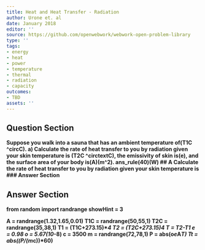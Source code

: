 ```yaml
---
title: Heat and Heat Transfer - Radiation
author: Urone et. al
date: January 2018
editor: ''
source: https://github.com/openwebwork/webwork-open-problem-library
type: ''
tags:
- energy
- heat
- power
- temperature
- thermal
- radiation
- capacity
outcomes:
- TBD
assets: ''
---
```


## Question Section 

<b>
Suppose you walk into a sauna that has an ambient temperature of(T1C ^circC).
a) Calculate the rate of heat transfer to you by radiation given your skin temperature is
(T2C ^circtextC), the emissivity of skin is(e), and the surface area of your body is(A)(m^2).
ans_rule(40)(W)
## A
Calculate the rate of heat transfer to you by radiation given your skin temperature is
### Answer Section


## Answer Section

from random import randrange
showHint = 3

A = randrange(1.32,1.65,0.01)
T1C = randrange(50,55,1)
T2C = randrange(35,38,1)
T1 = (T1C+273.15)**4
T2 = (T2C+273.15)**4
T = T2-T1
e = 0.98
o = 5.67*(10**-8)
c = 3500
m = randrange(72,78,1)
P = abs(o*e*A*T)
Tt = abs((P/(m*c))*60)